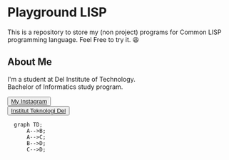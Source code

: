 # Playground LISP

This is a repository to store my (non project) programs for Common LISP programming language. Feel Free to try it. :laughing:

## <b>About Me</b>

I'm a student at Del Institute of Technology. <br>
Bachelor of Informatics study program. <br>


<button><a href="https://www.instagram.com/gabrielhtg77/">My Instagram</a></button>
<br>
<button><a href="https://www.del.ac.id/">Institut Teknologi Del</a></button>

```mermaid
  graph TD;
      A-->B;
      A-->C;
      B-->D;
      C-->D;
```